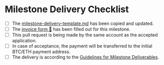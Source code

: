 # Milestone Delivery Checklist

- [ ] The [milestone-delivery-template.md](https://github.com/w3f/Grant-Milestone-Delivery/blob/master/deliveries/milestone-delivery-template.md) has been copied and updated.
- [ ] The [invoice form :pencil:](https://forms.gle/vgQEZzvvFUjCyBiW6) has been filled out for this milestone. 
- [ ] This pull request is being made by the same account as the accepted application. 
- [ ] In case of acceptance, the payment will be transferred to the initial BTC/ETH payment address. 
- [ ] The delivery is according to the [Guidelines for Milestone Deliverables](https://github.com/w3f/General-Grants-Program/blob/master/grants/milestone-deliverables-guidelines.md). 
